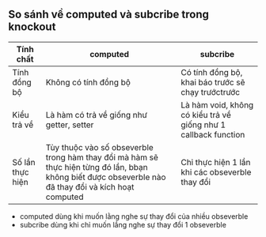 ## So sánh về computed và subcribe trong knockout
Tính chất| computed | subcribe
---|---|--- 
Tính đồng bộ| Không có tính đồng bộ | Có tính đồng bộ, khai báo trước sẽ chạy trướctrước
Kiểu trả về| Là hàm có trả về giống như getter, setter| Là hàm void, không có kiểu trả về giống như 1 callback function
Số lần thực hiện| Tùy thuộc vào số obseverble trong hàm thay đổi mà hàm sẽ thực hiện từng đó lần, bbạn không biết được obseverble nào đã thay đổi và kích hoạt computed| Chỉ thực hiện 1 lần khi các obseverble thay đổi 
- computed dùng khi muốn lằng nghe sự thay đổi của nhiều obseverble
- subcribe dùng khi chỉ muốn lắng nghe sự thay đổi 1 obseverble